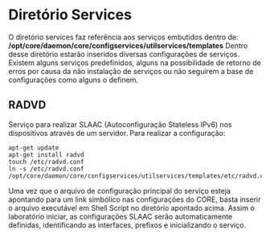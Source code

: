 # Diretório Services

O diretório services faz referência aos serviços embutidos dentro de:
**/opt/core/daemon/core/configservices/utilservices/templates**
Dentro desse diretório estarão inseridos diversas configurações de serviços. Existem alguns serviços predefinidos, alguns na possibilidade de retorno de erros por causa da não instalação de serviços ou não seguirem a base de configurações como alguns o definem.

## RADVD
Serviço para realizar SLAAC (Autoconfiguração Stateless IPv6) nos dispositivos através de um servidor. Para realizar a configuração:
```
apt-get update
apt-get install radvd
touch /etc/radvd.conf
ln -s /etc/radvd.conf /opt/core/daemon/core/configservices/utilservices/templates/etc/radvd.conf
```
Uma vez que o arquivo de configuração principal do serviço esteja apontando para um link simbólico nas configurações do CORE, basta inserir o arquivo executável em Shell Script no diretório apontado acima. Assim o laboratório iniciar, as configurações SLAAC serão automaticamente definidas, identificando as interfaces, prefixos e inicializando o serviço.
